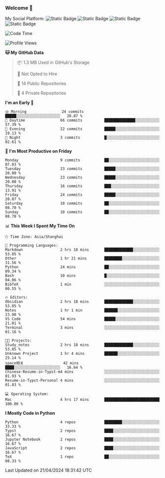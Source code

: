 ### Welcome 👋

<!--
**CheneyNine/CheneyNine** is a ✨ _special_ ✨ repository because its `README.md` (this file) appears on your GitHub profile.

Here are some ideas to get you started:

- 🔭 I’m currently working on ...
- 🌱 I’m currently learning ...
- 👯 I’m looking to collaborate on ...
- 🤔 I’m looking for help with ...
- 💬 Ask me about ...
- 📫 How to reach me: ...
- 😄 Pronouns: ...
- ⚡ Fun fact: ...
-->

My Social Platform:
![Static Badge](https://img.shields.io/badge/_-CheneyNine-black?style=flat&logo=Github&logoColor=white&cacheSeconds=https%3A%2F%2Fgithub.com%2FCheneyNine)
![Static Badge](https://img.shields.io/badge/_-cheneynine.top-purple?style=flat&logo=googlehome&logoColor=white&link=https%3A%2F%2Fwww.cheneynine.top)
![Static Badge](https://img.shields.io/badge/_-CQU__Cheney-green?style=flat&logo=wechat&logoColor=white&link=https%3A%2F%2Fwww.linkedin.com%2Fin%2Fyinan-chen-9b09202b9%2F)
![Static Badge](https://img.shields.io/badge/_-Cheney-blue?style=flat&logo=linkedin&logoColor=white&link=https%3A%2F%2Fwww.linkedin.com%2Fin%2Fyinan-chen-9b09202b9%2F)


<!--START_SECTION:waka-->
![Code Time](http://img.shields.io/badge/Code%20Time-18%20hrs%2010%20mins-blue)

![Profile Views](http://img.shields.io/badge/Profile%20Views-33-blue)

**🐱 My GitHub Data** 

> 📦 1.3 MB Used in GitHub's Storage 
 > 
> 🚫 Not Opted to Hire
 > 
> 📜 14 Public Repositories 
 > 
> 🔑 4 Private Repositories 
 > 
**I'm an Early 🐤** 

```text
🌞 Morning                24 commits          █████░░░░░░░░░░░░░░░░░░░░   20.87 % 
🌆 Daytime                66 commits          ██████████████░░░░░░░░░░░   57.39 % 
🌃 Evening                22 commits          █████░░░░░░░░░░░░░░░░░░░░   19.13 % 
🌙 Night                  3 commits           █░░░░░░░░░░░░░░░░░░░░░░░░   02.61 % 
```
📅 **I'm Most Productive on Friday** 

```text
Monday                   9 commits           ██░░░░░░░░░░░░░░░░░░░░░░░   07.83 % 
Tuesday                  23 commits          █████░░░░░░░░░░░░░░░░░░░░   20.00 % 
Wednesday                23 commits          █████░░░░░░░░░░░░░░░░░░░░   20.00 % 
Thursday                 16 commits          ███░░░░░░░░░░░░░░░░░░░░░░   13.91 % 
Friday                   24 commits          █████░░░░░░░░░░░░░░░░░░░░   20.87 % 
Saturday                 10 commits          ██░░░░░░░░░░░░░░░░░░░░░░░   08.70 % 
Sunday                   10 commits          ██░░░░░░░░░░░░░░░░░░░░░░░   08.70 % 
```


📊 **This Week I Spent My Time On** 

```text
🕑︎ Time Zone: Asia/Shanghai

💬 Programming Languages: 
Markdown                 2 hrs 18 mins       █████████████░░░░░░░░░░░░   53.85 % 
Other                    1 hr 21 mins        ████████░░░░░░░░░░░░░░░░░   31.56 % 
Python                   24 mins             ██░░░░░░░░░░░░░░░░░░░░░░░   09.34 % 
Bash                     10 mins             █░░░░░░░░░░░░░░░░░░░░░░░░   04.06 % 
BibTeX                   1 min               ░░░░░░░░░░░░░░░░░░░░░░░░░   00.55 % 

🔥 Editors: 
Obsidian                 2 hrs 18 mins       █████████████░░░░░░░░░░░░   53.85 % 
Notes                    1 hr 1 min          ██████░░░░░░░░░░░░░░░░░░░   23.98 % 
VS Code                  54 mins             █████░░░░░░░░░░░░░░░░░░░░   21.01 % 
Terminal                 3 mins              ░░░░░░░░░░░░░░░░░░░░░░░░░   01.16 % 

🐱‍💻 Projects: 
Study_notes              2 hrs 18 mins       █████████████░░░░░░░░░░░░   53.85 % 
Unknown Project          1 hr 4 mins         ██████░░░░░░░░░░░░░░░░░░░   25.14 % 
space相关                  42 mins             ████░░░░░░░░░░░░░░░░░░░░░   16.64 % 
Chinese-Resume-in-Typst-m4 mins              ░░░░░░░░░░░░░░░░░░░░░░░░░   01.93 % 
Resume-in-Typst-Personal 4 mins              ░░░░░░░░░░░░░░░░░░░░░░░░░   01.83 % 

💻 Operating System: 
Mac                      4 hrs 17 mins       █████████████████████████   100.00 % 
```

**I Mostly Code in Python** 

```text
Python                   4 repos             ████████░░░░░░░░░░░░░░░░░   33.33 % 
Typst                    2 repos             ████░░░░░░░░░░░░░░░░░░░░░   16.67 % 
Jupyter Notebook         2 repos             ████░░░░░░░░░░░░░░░░░░░░░   16.67 % 
JavaScript               2 repos             ████░░░░░░░░░░░░░░░░░░░░░   16.67 % 
TeX                      1 repo              ██░░░░░░░░░░░░░░░░░░░░░░░   08.33 % 
```




 Last Updated on 21/04/2024 18:31:42 UTC
<!--END_SECTION:waka-->


